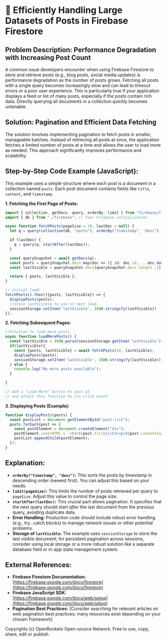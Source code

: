 # 🐞 Efficiently Handling Large Datasets of Posts in Firebase Firestore


## Problem Description:  Performance Degradation with Increasing Post Count

A common issue developers encounter when using Firebase Firestore to store and retrieve posts (e.g., blog posts, social media updates) is performance degradation as the number of posts grows.  Fetching all posts with a single query becomes increasingly slow and can lead to timeout errors or a poor user experience. This is particularly true if your application displays a feed or list of many posts, especially if the posts contain rich data.  Directly querying all documents in a collection quickly becomes untenable.

## Solution: Pagination and Efficient Data Fetching

The solution involves implementing pagination to fetch posts in smaller, manageable batches.  Instead of retrieving all posts at once, the application fetches a limited number of posts at a time and allows the user to load more as needed. This approach significantly improves performance and scalability.

## Step-by-Step Code Example (JavaScript):

This example uses a simple structure where each post is a document in a collection named `posts`.  Each post document contains fields like `title`, `content`, and `timestamp`.

**1.  Fetching the First Page of Posts:**

```javascript
import { collection, getDocs, query, orderBy, limit } from "firebase/firestore";
import { db } from "./firebase"; // Your Firebase initialization

async function fetchPosts(pageSize = 10, lastDoc = null) {
  let q = query(collection(db, "posts"), orderBy("timestamp", "desc"), limit(pageSize));

  if (lastDoc) {
    q = query(q, startAfter(lastDoc));
  }

  const querySnapshot = await getDocs(q);
  const posts = querySnapshot.docs.map(doc => ({ id: doc.id, ...doc.data() }));
  const lastVisible = querySnapshot.docs[querySnapshot.docs.length -1]; //Get last document.

  return { posts, lastVisible };
}

// Initial load:
fetchPosts().then(({posts, lastVisible}) => {
  displayPosts(posts);
  //Store lastVisible to use on next load.
  sessionStorage.setItem('lastVisible', JSON.stringify(lastVisible))
});
```


**2.  Fetching Subsequent Pages:**

```javascript
//Function to load more posts
async function loadMorePosts() {
  const lastVisible = JSON.parse(sessionStorage.getItem('lastVisible'));
  if(lastVisible){
    const {posts, lastVisible} = await fetchPosts(10, lastVisible);
    displayPosts(posts);
    sessionStorage.setItem('lastVisible', JSON.stringify(lastVisible));
  } else {
    console.log("No more posts available");
  }

}

// Add a "Load More" button to your UI
// and attach this function to its click event
```

**3. Displaying Posts (Example):**

```javascript
function displayPosts(posts) {
  const postList = document.getElementById("post-list");
  posts.forEach(post => {
    const postElement = document.createElement("div");
    postElement.innerHTML = `<h3>${post.title}</h3><p>${post.content}</p>`;
    postList.appendChild(postElement);
  });
}
```


## Explanation:

* **`orderBy("timestamp", "desc")`:** This sorts the posts by timestamp in descending order (newest first).  You can adjust this based on your needs.
* **`limit(pageSize)`:** This limits the number of posts retrieved per query to `pageSize`.  Adjust this value to control the page size.
* **`startAfter(lastDoc)`:** This crucial part allows pagination. It specifies that the next query should start *after* the last document from the previous query, avoiding duplicate data.
* **Error Handling:**  Production code should include robust error handling (e.g., try...catch blocks) to manage network issues or other potential problems.
* **Storage of `lastVisible`:**  The example uses `sessionStorage` to store the last visible document; for persistent pagination across sessions, consider using local storage or a more robust solution like a separate database field or in-app state management system.

## External References:

* **Firebase Firestore Documentation:** [https://firebase.google.com/docs/firestore](https://firebase.google.com/docs/firestore)
* **Firebase JavaScript SDK:** [https://firebase.google.com/docs/web/setup](https://firebase.google.com/docs/web/setup)
* **Pagination Best Practices:** [Consider searching for relevant articles on web pagination best practices; many resources exist depending on your chosen framework]


Copyrights (c) OpenRockets Open-source Network. Free to use, copy, share, edit or publish.

